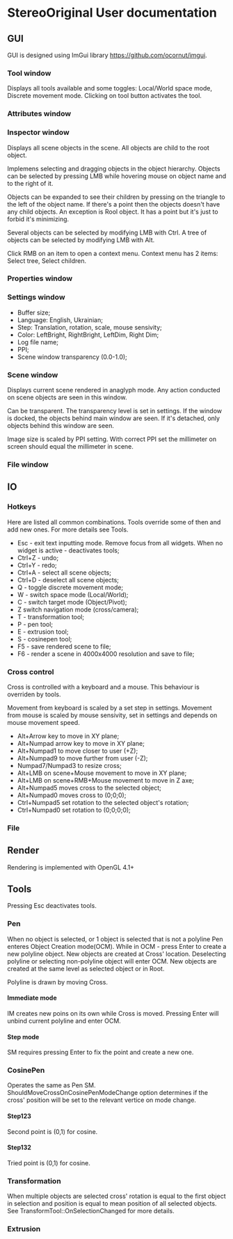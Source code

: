 # StereoOriginal User documentation
## GUI
GUI is designed using ImGui library https://github.com/ocornut/imgui.
### Tool window
Displays all tools available and some toggles: Local/World space mode, Discrete movement mode.
Clicking on tool button activates the tool.
### Attributes window
### Inspector window
Displays all scene objects in the scene. 
All objects are child to the root object. 

Implemens selecting and dragging objects in the object hierarchy. 
Objects can be selected by pressing LMB while hovering mouse on object name and to the right of it.

Objects can be expanded to see their children by pressing on the triangle to the left of the object name. 
If there's a point then the objects doesn't have any child objects. 
An exception is Rool object. 
It has a point but it's just to forbid it's minimizing.

Several objects can be selected by modifying LMB with Ctrl. 
A tree of objects can be selected by modifying LMB with Alt.

Click RMB on an item to open a context menu.
Context menu has 2 items: Select tree, Select children.
### Properties window
### Settings window
- Buffer size;
- Language: English, Ukrainian;
- Step: Translation, rotation, scale, mouse sensivity;
- Color: LeftBright, RightBright, LeftDim, Right Dim;
- Log file name;
- PPI;
- Scene window transparency (0.0-1.0);
### Scene window
Displays current scene rendered in anaglyph mode. 
Any action conducted on scene objects are seen in this window. 

Can be transparent. 
The transparency level is set in settings. 
If the window is docked, the objects behind main window are seen. 
If it's detached, only objects behind this window are seen.

Image size is scaled by PPI setting. With correct PPI set the millimeter on screen should equal the millimeter in scene.
### File window
## IO
### Hotkeys
Here are listed all common combinations. 
Tools override some of then and add new ones. 
For more details see Tools.
- Esc - exit text inputting mode. Remove focus from all widgets. When no widget is active - deactivates tools;
- Ctrl+Z - undo;
- Ctrl+Y - redo;
- Ctrl+A - select all scene objects;
- Ctrl+D - deselect all scene objects;
- Q - toggle discrete movement mode;
- W - switch space mode (Local/World);
- C - switch target mode (Object/Pivot);
- Z switch navigation mode (cross/camera);
- T - transformation tool;
- P - pen tool;
- E - extrusion tool;
- S - cosinepen tool;
- F5 - save rendered scene to file;
- F6 - render a scene in 4000x4000 resolution and save to file;
### Cross control
Cross is controlled with a keyboard and a mouse. This behaviour is overriden by tools.

Movement from keyboard is scaled by a set step in settings. Movement from mouse is scaled by mouse sensivity, set in settings and depends on mouse movement speed.
- Alt+Arrow key to move in XY plane;
- Alt+Numpad arrow key to move in XY plane;
- Alt+Numpad1 to move closer to user (+Z);
- Alt+Numpad9 to move further from user (-Z);
- Numpad7/Numpad3 to resize cross;
- Alt+LMB on scene+Mouse movement to move in XY plane;
- Alt+LMB on scene+RMB+Mouse movement to move in Z axe;
- Alt+Numpad5 moves cross to the selected object;
- Alt+Numpad0 moves cross to (0;0;0);
- Ctrl+Numpad5 set rotation to the selected object's rotation;
- Ctrl+Numpad0 set rotation to (0;0;0;0);
### File
## Render
Rendering is implemented with OpenGL 4.1+
## Tools
Pressing Esc deactivates tools.
### Pen
When no object is selected, or 1 object is selected that is not a polyline Pen enteres Object Creation mode(OCM).
While in OCM - press Enter to create a new polyline object. New objects are created at Cross' location.
Deselecting polyline or selecting non-polyline object will enter OCM.
New objects are created at the same level as selected object or in Root.

Polyline is drawn by moving Cross.

#### Immediate mode
IM creates new poins on its own while Cross is moved. 
Pressing Enter will unbind current polyline and enter OCM.
#### Step mode
SM requires pressing Enter to fix the point and create a new one.

### CosinePen
Operates the same as Pen SM.
ShouldMoveCrossOnCosinePenModeChange option determines if the cross' position will be set to the relevant vertice on mode change.

#### Step123
Second point is (0,1) for cosine.
#### Step132
Tried point is (0,1) for cosine.

### Transformation

When multiple objects are selected cross' rotation is equal to the first object in selection and position is equal to mean position of all selected objects. 
See TransformTool::OnSelectionChanged for more details.

### Extrusion